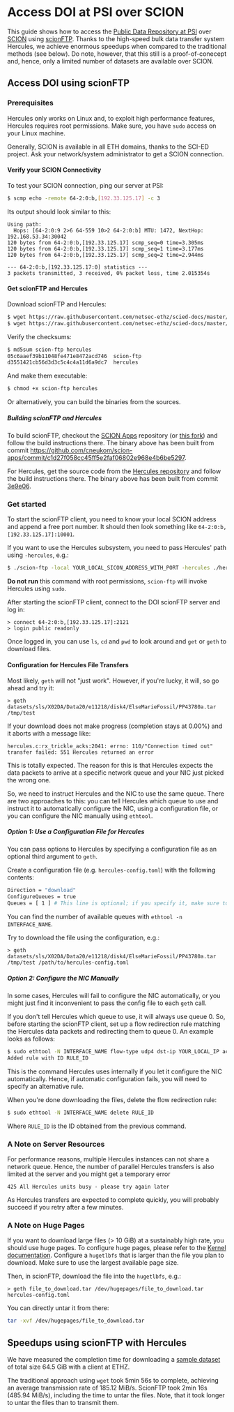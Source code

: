 # Access DOI at PSI over SCION

This guide shows how to access the [Public Data Repository at PSI](https://doi.psi.ch/) over
[SCION](https://www.scion-architecture.net/) using [scionFTP](https://github.com/elwin/scionFTP).
Thanks to the high-speed bulk data transfer system Hercules, we achieve enormous speedups when compared to the
traditional methods (see below). 
Do note, however, that this still is a proof-of-conecept and, hence, only a limited number of datasets are available
over SCION. 

## Access DOI using scionFTP

### Prerequisites

Hercules only works on Linux and, to exploit high performance features, Hercules requires root permissions.
Make sure, you have `sudo` access on your Linux machine.

Generally, SCION is available in all ETH domains, thanks to the SCI-ED project.
Ask your network/system administrator to get a SCION connection.

#### Verify your SCION Connectivity

To test your SCION connection, ping our server at PSI:
 
```bash
$ scmp echo -remote 64-2:0:b,[192.33.125.17] -c 3
```

Its output should look similar to this:

```
Using path:
  Hops: [64-2:0:9 2>6 64-559 10>2 64-2:0:b] MTU: 1472, NextHop: 192.168.53.34:30042
120 bytes from 64-2:0:b,[192.33.125.17] scmp_seq=0 time=3.305ms
120 bytes from 64-2:0:b,[192.33.125.17] scmp_seq=1 time=3.177ms
120 bytes from 64-2:0:b,[192.33.125.17] scmp_seq=2 time=2.944ms

--- 64-2:0:b,[192.33.125.17:0] statistics ---
3 packets transmitted, 3 received, 0% packet loss, time 2.015354s
```

#### Get scionFTP and Hercules

Download scionFTP and Hercules:

```bash
$ wget https://raw.githubusercontent.com/netsec-ethz/scied-docs/master/doi-scionftp/scion-ftp -O ./scion-ftp
$ wget https://raw.githubusercontent.com/netsec-ethz/scied-docs/master/doi-scionftp/hercules -O ./hercules
```

Verify the checksums:

```bash
$ md5sum scion-ftp hercules
05c6aaef39b11048fe471e8472acd746  scion-ftp
d3551421cb56d3d3c5c4c4a11d6a9dc7  hercules
```

And make them executable:

```bash
$ chmod +x scion-ftp hercules
```

Or alternatively, you can build the binaries from the sources.

##### Building scionFTP and Hercules

To build scionFTP, checkout the [SCION Apps](https://github.com/netsec-ethz/scion-apps) repository (or
[this fork](https://github.com/cneukom/scion-apps/tree/cneukom/scionftp)) and follow the build instructions there.
The binary above has been built from commit
https://github.com/cneukom/scion-apps/commit/c1d27f058cc45ff5e2faf06802e968e4b6be5297.

For Hercules, get the source code from the [Hercules repository](https://gitlab.inf.ethz.ch/OU-PERRIG/hercules) and
follow the build instructions there.
The binary above has been built from commit
[3e9e06](https://gitlab.inf.ethz.ch/OU-PERRIG/hercules/-/commit/3e9e06802dcf8633e9871a6ce22bfbd006ded220).


### Get started

To start the scionFTP client, you need to know your local SCION address and append a free port number.
It should then look something like `64-2:0:b,[192.33.125.17]:10001`.

If you want to use the Hercules subsystem, you need to pass Hercules' path using `-hercules`, e.g.:

```bash
$ ./scion-ftp -local YOUR_LOCAL_SICON_ADDRESS_WITH_PORT -hercules ./hercules
```

**Do not run** this command with root permissions, `scion-ftp` will invoke Hercules using `sudo`.

After starting the scionFTP client, connect to the DOI scionFTP server and log in:

```
> connect 64-2:0:b,[192.33.125.17]:2121
> login public readonly
```

Once logged in, you can use `ls`, `cd` and `pwd` to look around and `get` or `geth` to download files.

#### Configuration for Hercules File Transfers

Most likely, `geth` will not "just work".
However, if you're lucky, it will, so go ahead and try it:

```
> geth datasets/sls/X02DA/Data20/e11218/disk4/ElseMarieFossil/PP43780a.tar /tmp/test
```

If your download does not make progress (completion stays at 0.00%) and it aborts with a message like:

```
hercules.c:rx_trickle_acks:2041: errno: 110/"Connection timed out"
transfer failed: 551 Hercules returned an error
```

This is totally expected.
The reason for this is that Hercules expects the data packets to arrive at a specific network queue and your NIC just
picked the wrong one.

So, we need to instruct Hercules and the NIC to use the same queue.
There are two approaches to this:
you can tell Hercules which queue to use and instruct it to automatically configure the NIC, using a configuration file,
or you can configure the NIC manually using `ethtool`.

##### Option 1: Use a Configuration File for Hercules

You can pass options to Hercules by specifying a configuration file as an optional third argument to `geth`.

Create a configuration file (e.g. `hercules-config.toml`) with the following contents:

```bash
Direction = "download"
ConfigureQueues = true
Queues = [ 1 ] # This line is optional; if you specify it, make sure to use a valid queue number
```

You can find the number of available queues with `ethtool -n INTERFACE_NAME`.

Try to download the file using the configuration, e.g.:

```
> geth datasets/sls/X02DA/Data20/e11218/disk4/ElseMarieFossil/PP43780a.tar /tmp/test /path/to/hercules-config.toml
```

##### Option 2: Configure the NIC Manually

In some cases, Hercules will fail to configure the NIC automatically, or you might just find it inconvenient to pass the
config file to each `geth` call.

If you don't tell Hercules which queue to use, it will always use queue 0.
So, before starting the scionFTP client, set up a flow redirection rule matching the Hercules data packets and
redirecting them to queue 0.
An example looks as follows:

```bash
$ sudo ethtool -N INTERFACE_NAME flow-type udp4 dst-ip YOUR_LOCAL_IP action 0
Added rule with ID RULE_ID
``` 

This is the command Hercules uses internally if you let it configure the NIC automatically.
Hence, if automatic configuration fails, you will need to specify an alternative rule.

When you're done downloading the files, delete the flow redirection rule:

```bash
$ sudo ethtool -N INTERFACE_NAME delete RULE_ID
```

Where `RULE_ID` is the ID obtained from the previous command.

### A Note on Server Resources

For performance reasons, multiple Hercules instances can not share a network queue.
Hence, the number of parallel Hercules transfers is also limited at the server and you might get a temporary error

```
425 All Hercules units busy - please try again later
```

As Hercules transfers are expected to complete quickly, you will probably succeed if you retry after a few minutes.

### A Note on Huge Pages

If you want to download large files (> 10 GiB) at a sustainably high rate, you should use huge pages.
To configure huge pages, please refer to the
[Kernel documentation](https://www.kernel.org/doc/Documentation/vm/hugetlbpage.txt).
Configure a `hugetlbfs` that is larger than the file you plan to download.
Make sure to use the largest available page size.

Then, in scionFTP, download the file into the `hugetlbfs`, e.g.:

```
> geth file_to_download.tar /dev/hugepages/file_to_download.tar hercules-config.toml
```

You can directly untar it from there:

```bash
tar -xvf /dev/hugepages/file_to_download.tar
```

## Speedups using scionFTP with Hercules

We have measured the completion time for downloading a 
[sample dataset](https://doi2.psi.ch/datasets/sls/X02DA/Data20/e11218/disk4/ElseMarieFossil/) of total size 64.5 GiB
with a client at ETHZ.

The traditional approach using `wget` took 5min 56s to complete, achieving an average transmission rate of 185.12 MiB/s.
ScionFTP took 2min 16s (485.94 MiB/s), including the time to untar the files.
Note, that it took longer to untar the files than to transmit them. 
